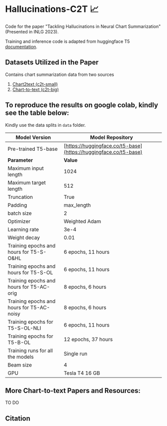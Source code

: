 # Hallucinations-C2T :chart_with_upwards_trend:

Code for the paper "Tackling Hallucinations in Neural Chart Summarization" (Presented in INLG 2023).


Training and inference code is adapted from huggingface T5 [documentation](https://huggingface.co/docs/transformers/model_doc/t5). 

## Datasets Utilized in the Paper
Contains chart summarization data from two sources

1) [Chart2text (c2t-small)](https://github.com/JasonObeid/Chart2Text)
2) [Chart-to-text (c2t-big)](https://github.com/vis-nlp/Chart-to-text (statista data))

## To reproduce the results on google colab, kindly see the table below: 

Kindly use the data splits in `data` folder. 

| **Model Version**                                | **Model Repository**                             |
|--------------------------------------------------|--------------------------------------------------|
| Pre-trained T5-base                              | [https://huggingface.co/t5-base](https://huggingface.co/t5-base) |
| **Parameter**                                    | **Value**                                        |
| Maximum input length                             | 1024                                             |
| Maximum target length                            | 512                                              |
| Truncation                                       | True                                             |
| Padding                                          | max_length                                       |
| batch size                                       | 2                                                |
| Optimizer                                        | Weighted Adam                                    |
| Learning rate                                    | 3e-4                                             |
| Weight decay                                     | 0.01                                             |
| Training epochs and hours for T5-S-O&HL          | 6 epochs, 11 hours                               |
| Training epochs and hours for T5-S-OL            | 6 epochs, 11 hours                               |
| Training epochs and hours for T5-AC-orig         | 8 epochs, 6 hours                                |
| Training epochs and hours for T5-AC-noisy        | 8 epochs, 6 hours                                |
| Training epochs for T5-S-OL-NLI                  | 6 epochs, 11 hours                               |
| Training epochs for T5-B-OL                      | 12 epochs, 37 hours                              |
| Training runs for all the models                 | Single run                                       |
| Beam size                                        | 4                                                |
| GPU                                              | Tesla T4 16 GB                                   |


## More Chart-to-text Papers and Resources: 
TO DO

## Citation 
